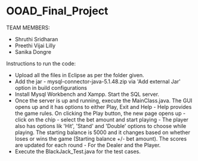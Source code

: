 # OOAD_Final_Project

TEAM MEMBERS:
- Shruthi Sridharan
- Preethi Vijai Lilly
- Sanika Dongre

Instructions to run the code:
- Upload all the files in Eclipse as per the folder given.
- Add the jar - mysql-connector-java-5.1.48.zip via 'Add external Jar' option in build configurations
- Install Mysql Workbench and Xampp. Start the SQL server.
- Once the server is up and running, execute the MainClass.java. The GUI opens up and it has options to either Play, Exit and Help - Help provides the game rules. 
 On clicking the Play button, the new page opens up - click on the chip - select the bet amount and start playing - The player    also has options lik 'Hit', 'Stand' and 'Double' options to choose while playing. The starting balance is 5000 and it changes based on whether loses or wins the game (Starting balance +/- bet amount). The scores are updated for each round - For the Dealer and the Player. 
- Execute the BlackJack_Test.java for the test cases.

